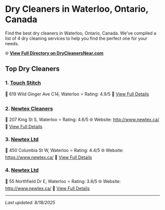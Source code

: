 # Dry Cleaners in Waterloo, Ontario, Canada

Find the best dry cleaners in Waterloo, Ontario, Canada. We've compiled a list of 4 dry cleaning services to help you find the perfect one for your needs.

🌐 **[View Full Directory on DryCleanersNear.com](https://drycleanersnear.com/city/Canada/Ontario/Waterloo)**

## Top Dry Cleaners

### 1. [Touch Stitch](https://drycleanersnear.com/dryCleaner/68901499913e4c7c8f7e9a97/touch-stitch)
📍 619 Wild Ginger Ave C14, Waterloo
⭐ Rating: 4.9/5
🔗 [View Full Details](https://drycleanersnear.com/dryCleaner/68901499913e4c7c8f7e9a97/touch-stitch)

### 2. [Newtex Cleaners](https://drycleanersnear.com/dryCleaner/68901448913e4c7c8f7e9820/newtex-cleaners)
📍 207 King St S, Waterloo
⭐ Rating: 4.6/5
🌐 Website: http://www.newtex.ca/
🔗 [View Full Details](https://drycleanersnear.com/dryCleaner/68901448913e4c7c8f7e9820/newtex-cleaners)

### 3. [Newtex Ltd](https://drycleanersnear.com/dryCleaner/68901480913e4c7c8f7e99d3/newtex-ltd)
📍 450 Columbia St W, Waterloo
⭐ Rating: 4.4/5
🌐 Website: https://www.newtex.ca/
🔗 [View Full Details](https://drycleanersnear.com/dryCleaner/68901480913e4c7c8f7e99d3/newtex-ltd)

### 4. [Newtex Ltd](https://drycleanersnear.com/dryCleaner/689014ba913e4c7c8f7e9b9c/newtex-ltd)
📍 55 Northfield Dr E, Waterloo
⭐ Rating: 3.8/5
🌐 Website: http://www.newtex.ca/
🔗 [View Full Details](https://drycleanersnear.com/dryCleaner/689014ba913e4c7c8f7e9b9c/newtex-ltd)


---

*Last updated: 8/18/2025*
